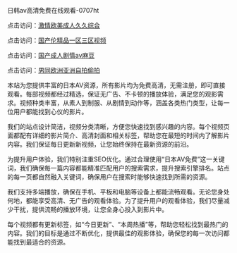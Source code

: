 日韩av高清免费在线观看-0707ht


点击访问：<a href="https://rtj-3zo.pages.dev/">激情欧美成人久久综合</a>

点击访问：<a href="https://gsd-agv.pages.dev/">国产伦精品一区三区视频</a>

点击访问：<a href="https://bsdf-5f5.pages.dev/">国产成人剧情av麻豆</a>

点击访问：<a href="https://gfd-5xg.pages.dev/">男同欧洲亚洲自拍偷拍</a>

本站为您提供丰富的日本AV资源，所有影片均为免费高清，无需注册，即可直接观看。每部视频都经过精选，保证无广告、不卡顿的播放体验，满足您的观影需求。视频种类丰富，从素人到制服、从剧情到动作等，涵盖各类热门类型，让每一位用户都能找到心仪的影片。

我们的站点设计简洁，视频分类清晰，方便您快速找到感兴趣的内容。每个视频页面都配有详细的影片简介、高清封面和相关标签，帮助您在最短的时间内了解影片内容。我们保证每日更新新视频，让您始终保持在最新资源的前沿。

为提升用户体验，我们特别注重SEO优化。通过合理使用“日本AV免费”这一关键词，我们确保每一篇内容都能精准匹配用户的搜索需求，提升搜索引擎排名。站点的每一页都自然融入关键词，确保用户在搜索时能够快速找到所需的资源。

我们支持多端播放，确保在手机、平板和电脑等设备上都能流畅观看。无论您身处何地，都能享受高清、无广告的观看体验。为了提升用户的观看体验，我们尽量减少干扰，提供流畅的播放环境，让您全身心投入到影片中。

每个视频都有更新标签，如“今日更新”、“本周热播”等，帮助您轻松找到最热门的内容。我们的目标是通过不断优化，提供最佳的观影体验，确保您的每一次访问都能找到最适合的资源。

<span style="display:none;">[Canonical link](https://github.com/dangconsong20250707/dangconsong12 ）</span>
